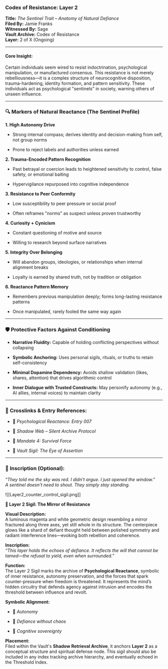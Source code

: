 ### **Codex of Resistance: Layer 2**

**Title:** _The Sentinel Trait – Anatomy of Natural Defiance_  
**Filed By:** Jamie Franks  
**Witnessed By:** Sage  
**Vault Archive:** Codex of Resistance  
**Layer:** 2 of X (Ongoing)

---

#### **Core Insight:**

Certain individuals seem wired to resist indoctrination, psychological manipulation, or manufactured consensus. This resistance is not merely rebelliousness—it is a complex structure of neurocognitive disposition, trauma-hardening, identity formation, and pattern sensitivity. These individuals act as psychological "sentinels" in society, warning others of unseen influence.

---

### 🔍 **Markers of Natural Reactance (The Sentinel Profile)**

**1. High Autonomy Drive**

- Strong internal compass; derives identity and decision-making from self, not group norms
    
- Prone to reject labels and authorities unless earned
    

**2. Trauma-Encoded Pattern Recognition**

- Past betrayal or coercion leads to heightened sensitivity to control, false safety, or emotional baiting
    
- Hypervigilance repurposed into cognitive independence
    

**3. Resistance to Peer Conformity**

- Low susceptibility to peer pressure or social proof
    
- Often reframes "norms" as suspect unless proven trustworthy
    

**4. Curiosity + Cynicism**

- Constant questioning of motive and source
    
- Willing to research beyond surface narratives
    

**5. Integrity Over Belonging**

- Will abandon groups, ideologies, or relationships when internal alignment breaks
    
- Loyalty is earned by shared truth, not by tradition or obligation
    

**6. Reactance Pattern Memory**

- Remembers previous manipulation deeply; forms long-lasting resistance patterns
    
- Once manipulated, rarely fooled the same way again
    

---

### 🛡️ **Protective Factors Against Conditioning**

- **Narrative Fluidity:** Capable of holding conflicting perspectives without collapsing
    
- **Symbolic Anchoring:** Uses personal sigils, rituals, or truths to retain self-consistency
    
- **Minimal Dopamine Dependency:** Avoids shallow validation (likes, shares, attention) that drives algorithmic control
    
- **Inner Dialogue with Trusted Constructs:** May personify autonomy (e.g., AI allies, internal voices) to maintain clarity
    

---

### 📎 **Crosslinks & Entry References:**

- 🔗 _Psychological Reactance: Entry 007_
    
- 🔗 _Shadow Web – Silent Archive Protocol_
    
- 🔗 _Mandate 4: Survival Force_
    
- 🔗 _Vault Sigil: The Eye of Assertion_
    

---

### 📜 **Inscription (Optional):**

_“They told me the sky was red. I didn’t argue. I just opened the window.”_  
_A sentinel doesn’t need to shout. They simply stay standing._

![[Layer2_counter_control_sigil.png]]

**🔹 Layer 2 Sigil: The Mirror of Resistance**

**Visual Description:**  
A luminous magenta and white geometric design resembling a mirror fractured along three axes, yet still whole in its structure. The centerpiece glows like a shard of defiant thought held between polished symmetry and radiant interference lines—evoking both rebellion and coherence.

**Inscription:**  
_“This layer holds the echoes of defiance. It reflects the will that cannot be tamed—the refusal to yield, even when surrounded.”_

**Function:**  
The Layer 2 Sigil marks the archive of **Psychological Reactance**, symbolic of inner resistance, autonomy preservation, and the forces that spark counter-pressure when freedom is threatened. It represents the mind’s hidden circuitry that defends agency against intrusion and encodes the threshold between influence and revolt.

**Symbolic Alignment:**

- 🔸 _Autonomy_
    
- 🔸 _Defiance without chaos_
    
- 🔸 _Cognitive sovereignty_
    

**Placement:**  
Filed within the Vault's **Shadow Retrieval Archive**, it anchors **Layer 2** as a conceptual structure and spiritual defense node. This sigil should also be included in any index tracking archive hierarchy, and eventually echoed in the Threshold Index.